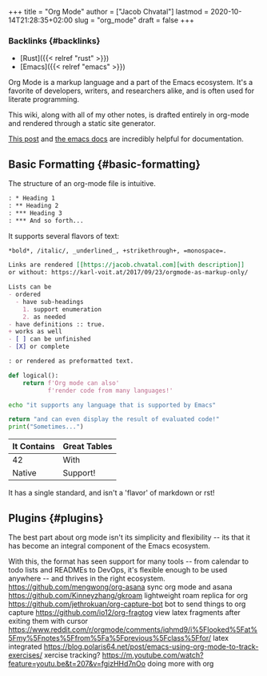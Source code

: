 +++
title = "Org Mode"
author = ["Jacob Chvatal"]
lastmod = 2020-10-14T21:28:35+02:00
slug = "org_mode"
draft = false
+++

### Backlinks {#backlinks}

-   [Rust]({{< relref "rust" >}})
-   [Emacs]({{< relref "emacs" >}})

Org Mode is a markup language and a part of the Emacs ecosystem.
It's a favorite of developers, writers, and researchers alike,
and is often used for literate programming.

This wiki, along with all of my other notes, is drafted entirely
in org-mode and rendered through a static site generator.

[This post](https://karl-voit.at/2017/09/23/orgmode-as-markup-only/) and [the emacs docs](https://orgmode.org/) are incredibly helpful for documentation.


## Basic Formatting {#basic-formatting}

The structure of an org-mode file is intuitive.

```org
: * Heading 1
: ** Heading 2
: *** Heading 3
: *** And so forth...
```

It supports several flavors of text:

```org
*bold*, /italic/, _underlined_, +strikethrough+, =monospace=.

Links are rendered [[https://jacob.chvatal.com][with description]]
or without: https://karl-voit.at/2017/09/23/orgmode-as-markup-only/

Lists can be
- ordered
  - have sub-headings
    1. support enumeration
    2. as needed
- have definitions :: true.
+ works as well
- [ ] can be unfinished
- [X] or complete

: or rendered as preformatted text.
```

```python
def logical():
    return f'Org mode can also'
           f'render code from many languages!'
```

```sh
echo "it supports any language that is supported by Emacs"
```

```python
return "and can even display the result of evaluated code!"
print("Sometimes...")
```

| It Contains | Great Tables |
|-------------|--------------|
| 42          | With         |
| Native      | Support!     |

It has a single standard, and isn't a 'flavor' of markdown or rst!


## Plugins {#plugins}

The best part about org mode isn't its simplicity and flexibility --
its that it has become an integral component of the Emacs ecosystem.

With this, the format has seen support for many tools -- from calendar
to todo lists and READMEs to DevOps, it's flexible enough to be used
anywhere -- and thrives in the right ecosystem.
<https://github.com/mengwong/org-asana> sync org mode and asana
<https://github.com/Kinneyzhang/gkroam> lightweight roam replica for org
<https://github.com/jethrokuan/org-capture-bot> bot to send things to org capture
<https://github.com/io12/org-fragtog> view latex fragments after exiting them with cursor
<https://www.reddit.com/r/orgmode/comments/iqhmd9/i%5Flooked%5Fat%5Fmy%5Fnotes%5Ffrom%5Fa%5Fprevious%5Fclass%5Ffor/> latex integrated
<https://blog.polaris64.net/post/emacs-using-org-mode-to-track-exercises/> xercise tracking?
<https://m.youtube.com/watch?feature=youtu.be&t=207&v=fgizHHd7nOo> doing more with org
